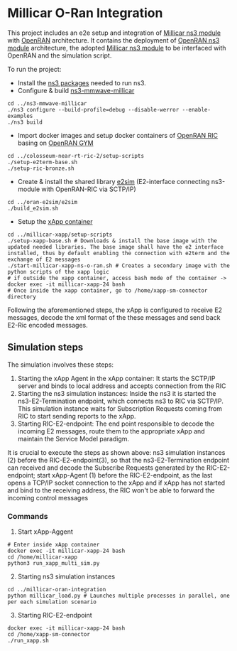 # Millicar O-Ran Integration

This project includes an e2e setup and integration of [Millicar ns3 module](https://github.com/signetlabdei/millicar) with [OpenRAN](https://openrangym.com/) architecture.
It contains the deployment of [OpenRAN ns3 module](https://openrangym.com/tutorials/ns-o-ran) architecture, the adopted [Millicar ns3 module](https://github.com/signetlabdei/millicar) to be interfaced with OpenRAN and the simulation script. 

To run the project:
- Install the [ns3 packages](https://www.nsnam.org/wiki/Installation) needed to run ns3. 
- Configure & build [ns3-mmwave-millicar](https://github.com/fgjeci/ns3-mmwave-millicar)
```
cd ../ns3-mmwave-millicar
./ns3 configure --build-profile=debug --disable-werror --enable-examples
./ns3 build
```
- Import docker images and setup docker containers of [OpenRAN RIC](https://github.com/fgjeci/colosseum-near-rt-ric-2) basing on [OpenRAN GYM](https://openrangym.com/tutorials/ns-o-ran)
```
cd ../colosseum-near-rt-ric-2/setup-scripts
./setup-e2term-base.sh
./setup-ric-bronze.sh
```
- Create & install the shared library [e2sim](https://github.com/fgjeci/oran-e2sim) (E2-interface connecting ns3-module with OpenRAN-RIC via SCTP/IP)
```
cd ../oran-e2sim/e2sim
./build_e2sim.sh
```
- Setup the [xApp container](https://github.com/fgjeci/millicar-xapp)
```
cd ../millicar-xapp/setup-scripts
./setup-xapp-base.sh # Downloads & install the base image with the updated needed libraries. The base image shall have the e2 interface installed, thus by default enabling the connection with e2term and the exchange of E2 messages
./start-millicar-xapp-ns-o-ran.sh # Creates a secondary image with the python scripts of the xapp logic
# if outside the xapp container, access bash mode of the container -> docker exec -it millicar-xapp-24 bash
# Once inside the xapp container, go to /home/xapp-sm-connector directory
```
Following the aforementioned steps, the xApp is configured to receive E2 messages, decode the xml format of the these messages and send back E2-Ric encoded messages.

## Simulation steps
The simulation involves these steps:
1. Starting the xApp Agent in the xApp container: It starts the SCTP/IP server and binds to local address and accepts connection from the RIC
2. Starting the ns3 simulation instances: Inside the ns3 it is started the ns3-E2-Termination endpoint, which connects ns3 to RIC via SCTP/IP. This simulation instance waits for Subscription Requests coming from RIC to start sending reports to the xApp.
3. Starting RIC-E2-endpoint: The end point responsible to decode the incoming E2 messages, route them to the appropriate xApp and maintain the Service Model paradigm.

It is crucial to execute the steps as shown above: ns3 simulation instances (2) before the RIC-E2-endpoint(3), so that the ns3-E2-Termination endpoint can received and decode the Subscribe Requests generated by the RIC-E2-endpoint; start xApp-Agent (1) before the RIC-E2-endpoint, as the last opens a TCP/IP socket connection to the xApp and if xApp has not started and bind to the receiving address, the RIC won't be able to forward the incoming control messages

### Commands
1. Start xApp-Aggent
```
# Enter inside xApp container
docker exec -it millicar-xapp-24 bash
cd /home/millicar-xapp
python3 run_xapp_multi_sim.py
```
2. Starting ns3 simulation instances
```
cd ../millicar-oran-integration
python millicar_load.py # Launches multiple processes in parallel, one per each simulation scenario
```
3. Starting RIC-E2-endpoint
```
docker exec -it millicar-xapp-24 bash
cd /home/xapp-sm-connector
./run_xapp.sh
```
